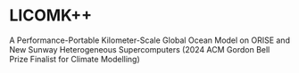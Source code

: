 # LICOMK++
A Performance-Portable Kilometer-Scale Global Ocean Model on ORISE and New Sunway Heterogeneous Supercomputers (2024 ACM Gordon Bell Prize Finalist for Climate Modelling)
